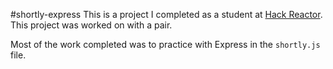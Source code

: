 #shortly-express
This is a project I completed as a student at [Hack Reactor](http://hackreactor.com). This project was worked on with a pair.

Most of the work completed was to practice with Express in the `shortly.js` file.
